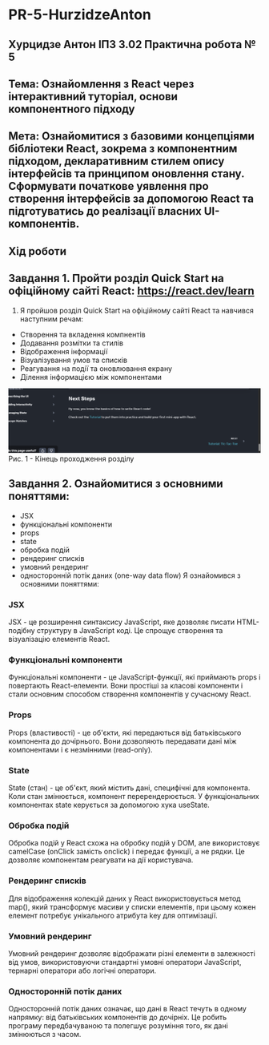 # PR-5-HurzidzeAnton
## Хурцидзе Антон IПЗ 3.02 Практична робота № 5
## Тема: Ознайомлення з React через інтерактивний туторіал, основи компонентного підходу
## Мета: Ознайомитися з базовими концепціями бібліотеки React, зокрема з компонентним підходом, декларативним стилем опису інтерфейсів та принципом оновлення стану. Сформувати початкове уявлення про створення інтерфейсів за допомогою React та підготуватись до реалізації власних UI-компонентів.
## Хід роботи
## Завдання 1. Пройти розділ Quick Start на офіційному сайті React: https://react.dev/learn
1. Я пройшов розділ Quick Start на офіційному сайті React та навчився наступним речам:
- Створення та вкладення компнентів
- Додавання розмітки та стилів
- Відображення інформації
- Візуалізування умов та списків
- Реагування на події та оновлювання екрану
- Ділення інформацією між компонентами
  
![1](https://github.com/GAMECHl/PR-5-HurzidzeAnton/blob/main/1.png)
Рис. 1 - Кінець проходження розділу

## Завдання 2. Ознайомитися з основними поняттями:
- JSX
- функціональні компоненти
- props
- state
- обробка подій
- рендеринг списків
- умовний рендеринг
- односторонній потік даних (one-way data flow)
Я ознайомився з основними поняттями:
### JSX
JSX - це розширення синтаксису JavaScript, яке дозволяє писати HTML-подібну структуру в JavaScript коді. Це спрощує створення та візуалізацію елементів React.
### Функціональні компоненти
Функціональні компоненти - це JavaScript-функції, які приймають props і повертають React-елементи. Вони простіші за класові компоненти і стали основним способом створення компонентів у сучасному React.
### Props
Props (властивості) - це об'єкти, які передаються від батьківського компонента до дочірнього. Вони дозволяють передавати дані між компонентами і є незмінними (read-only).
### State
State (стан) - це об'єкт, який містить дані, специфічні для компонента. Коли стан змінюється, компонент перерендерюється. У функціональних компонентах state керується за допомогою хука useState.
### Обробка подій
Обробка подій у React схожа на обробку подій у DOM, але використовує camelCase (onClick замість onclick) і передає функції, а не рядки. Це дозволяє компонентам реагувати на дії користувача.
### Рендеринг списків
Для відображення колекцій даних у React використовується метод map(), який трансформує масиви у списки елементів, при цьому кожен елемент потребує унікального атрибута key для оптимізації.
### Умовний рендеринг
Умовний рендеринг дозволяє відображати різні елементи в залежності від умов, використовуючи стандартні умовні оператори JavaScript, тернарні оператори або логічні оператори.
### Односторонній потік даних
Односторонній потік даних означає, що дані в React течуть в одному напрямку: від батьківських компонентів до дочірніх. Це робить програму передбачуваною та полегшує розуміння того, як дані змінюються з часом.

